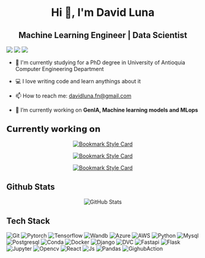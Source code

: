 <h1 align="center"> Hi 👋, I'm David Luna </h1>
<h2 align="center"> Machine Learning Engineer | Data Scientist </h2>


[![](https://img.shields.io/badge/davidlunafn-000000?style=for-the-badge&logo=x&logoColor=white)](https://twitter.com/davidlunafn)
[![](https://img.shields.io/badge/davidluna--fn-100000?style=for-the-badge&logo=github&logoColor=white)](https://github.com/davidlunafn)
[![](https://img.shields.io/badge/davidlunafn-0077B5?style=for-the-badge&logo=linkedin&logoColor=white)](https://www.linkedin.com/in/davidlunafn/)


- 🔬 I'm currently studying for a PhD degree in University of Antioquia Computer Engineering Department

- 💻 I love writing code and learn anythings about it

- 📫 How to reach me: <a href="mailto: davidluna.fn@gmail.com">davidluna.fn@gmail.com</a>

- 🔭 I’m currently working on **GenIA, Machine learning models and MLops**


## 𝗖𝘂𝗿𝗿𝗲𝗻𝘁𝗹𝘆 𝘄𝗼𝗿𝗸𝗶𝗻𝗴 𝗼𝗻
<section align="center">

[![Bookmark Style Card](https://svg.bookmark.style/api?url=https://github.com/davidluna-fn/text_summ_end2end&style=horizontal&mode=dark)](https://github.com/davidluna-fn/synthtext)

[![Bookmark Style Card](https://svg.bookmark.style/api?url=https://github.com/davidluna-fn/ZirconMLAnalysis&style=horizontal&mode=dark)](https://github.com/davidluna-fn/zirconvision)

[![Bookmark Style Card](https://svg.bookmark.style/api?url=https://github.com/davidlunafn/celebridata&style=horizontal&mode=dark)](https://github.com/davidlunafn/celebridata)

</section>

## Github Stats
<section align="center">
  
![GitHub Stats](https://github-readme-streak-stats.herokuapp.com/?user=davidlunafn&theme=tokyonight&hide_border=false)</section>

</section>

## Tech Stack

![Git](https://img.shields.io/badge/-Git-%23F05032?style=for-the-badge&logo=git&logoColor=%23ffffff)
![Pytorch](https://img.shields.io/badge/PyTorch-EE4C2C?style=for-the-badge&logo=pytorch&logoColor=white)
![Tensorflow](https://img.shields.io/badge/TensorFlow-FF6F00?style=for-the-badge&logo=tensorflow&logoColor=white)
![Wandb](https://img.shields.io/badge/Weights_&_Biases-FFBE00?style=for-the-badge&logo=WeightsAndBiases&logoColor=white)
![Azure](https://img.shields.io/badge/Azure-0078D7?style=for-the-badge&logo=azure-devops&logoColor=white)
![AWS](https://img.shields.io/badge/Amazon_AWS-FF9900?style=for-the-badge&logo=amazonaws&logoColor=white)
![Python](https://img.shields.io/badge/Python-FFD43B?style=for-the-badge&logo=python&logoColor=blue)
![Mysql](https://img.shields.io/badge/MySQL-005C84?style=for-the-badge&logo=mysql&logoColor=white)
![Postgresql](https://img.shields.io/badge/PostgreSQL-316192?style=for-the-badge&logo=postgresql&logoColor=white)
![Conda](https://img.shields.io/badge/conda-342B029.svg?&style=for-the-badge&logo=anaconda&logoColor=white)
![Docker](https://img.shields.io/badge/Docker-2CA5E0?style=for-the-badge&logo=docker&logoColor=white)
![Django](https://img.shields.io/badge/Django-092E20?style=for-the-badge&logo=django&logoColor=green)
![DVC](https://img.shields.io/badge/DVC-945DD6?style=for-the-badge&logo=dataversioncontrol&logoColor=white)
![Fastapi](https://img.shields.io/badge/fastapi-109989?style=for-the-badge&logo=FASTAPI&logoColor=white)
![Flask](https://img.shields.io/badge/Flask-000000?style=for-the-badge&logo=flask&logoColor=white)
![Jupyter](https://img.shields.io/badge/Jupyter-F37626.svg?&style=for-the-badge&logo=Jupyter&logoColor=white)
![Opencv](https://img.shields.io/badge/OpenCV-27338e?style=for-the-badge&logo=OpenCV&logoColor=white)
![React](https://img.shields.io/badge/React-20232A?style=for-the-badge&logo=react&logoColor=61DAFB)
![Js](https://img.shields.io/badge/JavaScript-323330?style=for-the-badge&logo=javascript&logoColor=F7DF1E)
![Pandas](https://img.shields.io/badge/Pandas-2C2D72?style=for-the-badge&logo=pandas&logoColor=white)
![GighubAction](https://img.shields.io/badge/Github%20Actions-282a2e?style=for-the-badge&logo=githubactions&logoColor=367cfe)
